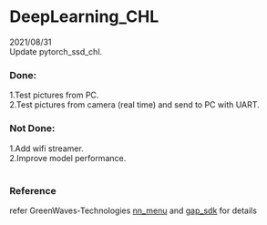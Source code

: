 # DeepLearning_CHL
2021/08/31  
Update pytorch_ssd_chl.  
### Done:
1.Test pictures from PC.  
2.Test pictures from camera (real time) and send to PC with UART.  
### Not Done:
1.Add wifi streamer.  
2.Improve model performance.    
#

### Reference
refer GreenWaves-Technologies [nn_menu](https://github.com/GreenWaves-Technologies/nn_menu) and [gap_sdk](https://github.com/GreenWaves-Technologies/gap_sdk) for details

